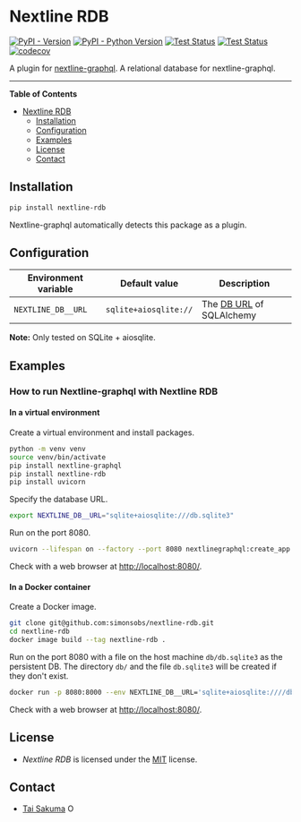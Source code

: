 # Nextline RDB

[![PyPI - Version](https://img.shields.io/pypi/v/nextline-rdb.svg)](https://pypi.org/project/nextline-rdb)
[![PyPI - Python Version](https://img.shields.io/pypi/pyversions/nextline-rdb.svg)](https://pypi.org/project/nextline-rdb)
[![Test Status](https://github.com/simonsobs/nextline-rdb/actions/workflows/unit-test.yml/badge.svg)](https://github.com/simonsobs/nextline-rdb/actions/workflows/unit-test.yml)
[![Test Status](https://github.com/simonsobs/nextline-rdb/actions/workflows/type-check.yml/badge.svg)](https://github.com/simonsobs/nextline-rdb/actions/workflows/type-check.yml)
[![codecov](https://codecov.io/gh/simonsobs/nextline-rdb/branch/main/graph/badge.svg)](https://codecov.io/gh/simonsobs/nextline-rdb)

A plugin for [nextline-graphql](https://github.com/simonsobs/nextline-graphql).
A relational database for nextline-graphql.

---

**Table of Contents**

- [Nextline RDB](#nextline-rdb)
  - [Installation](#installation)
  - [Configuration](#configuration)
  - [Examples](#examples)
  - [License](#license)
  - [Contact](#contact)

## Installation

```bash
pip install nextline-rdb
```

Nextline-graphql automatically detects this package as a plugin.

## Configuration

| Environment variable | Default value         | Description                                                                                   |
| -------------------- | --------------------- | --------------------------------------------------------------------------------------------- |
| `NEXTLINE_DB__URL`   | `sqlite+aiosqlite://` | The [DB URL](https://docs.sqlalchemy.org/en/20/core/engines.html#database-urls) of SQLAlchemy |

**Note:** Only tested on SQLite + aiosqlite.

## Examples

### How to run Nextline-graphql with Nextline RDB

#### In a virtual environment

Create a virtual environment and install packages.

```bash
python -m venv venv
source venv/bin/activate
pip install nextline-graphql
pip install nextline-rdb
pip install uvicorn
```

Specify the database URL.

```bash
export NEXTLINE_DB__URL="sqlite+aiosqlite:///db.sqlite3"
```

Run on the port 8080.

```bash
uvicorn --lifespan on --factory --port 8080 nextlinegraphql:create_app
```

Check with a web browser at <http://localhost:8080/>.

#### In a Docker container

Create a Docker image.

```bash
git clone git@github.com:simonsobs/nextline-rdb.git
cd nextline-rdb
docker image build --tag nextline-rdb .
```

Run on the port 8080 with a file on the host machine `db/db.sqlite3` as the
persistent DB.
The directory `db/` and the file `db.sqlite3` will be created if
they don't exist.

```bash
docker run -p 8080:8000 --env NEXTLINE_DB__URL='sqlite+aiosqlite:////db/db.sqlite3' -v "$(pwd)/db:/db" ghcr.io/simonsobs/nextline-graphql
```

Check with a web browser at <http://localhost:8080/>.

## License

- _Nextline RDB_ is licensed under the [MIT](https://spdx.org/licenses/MIT.html) license.

## Contact

- [Tai Sakuma](https://github.com/TaiSakuma) <span itemscope itemtype="https://schema.org/Person"><a itemprop="sameAs" content="https://orcid.org/0000-0003-3225-9861" href="https://orcid.org/0000-0003-3225-9861" target="orcid.widget" rel="me noopener noreferrer" style="vertical-align:text-top;"><img src="https://orcid.org/sites/default/files/images/orcid_16x16.png" style="width:1em;margin-right:.5em;" alt="ORCID iD icon"></a></span>
